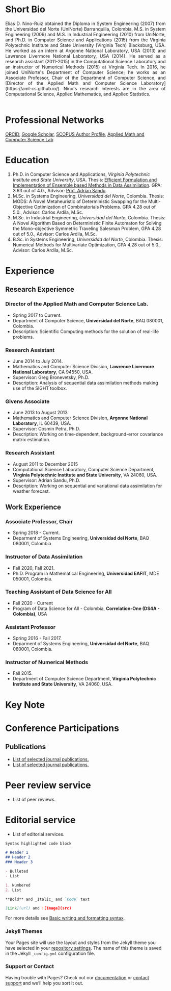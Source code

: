 # Short Bio

<div style="text-align:justify">Elias D. Nino-Ruiz obtained the Diploma in System Engineering (2007) from the Universidad del Norte (UniNorte) Barranquilla, Colombia, M.S. in System Engineering (2009) and M.S. in Industrial Engineering (2010) from UniNorte, and Ph.D. in Computer Science and Applications (2015) from the Virginia Polytechnic Institute and State University (Virginia Tech) Blacksburg, USA. He worked as an intern at Argonne National Laboratory, USA (2013) and Lawrence Livermore National Laboratory, USA (2014). He served as a research assistant (2011-2015) in the Computational Science Laboratory and an instructor of Numerical Methods (2015) at Virginia Tech. In 2016, he joined UniNorte's Department of Computer Science; he works as an Associate Professor, Chair of the Department of Computer Science, and [Director of the Applied Math and Computer Science Laboratory](https://aml-cs.github.io/). Nino's research interests are in the area of Computational Science, Applied Mathematics, and Applied Statistics.</div>
&nbsp;

# Professional Networks

[ORCID](https://orcid.org/0000-0001-7784-8163), [Google Scholar](https://scholar.google.com/citations?user=IE8dAAgAAAAJ&hl=en), [SCOPUS Author Profile](https://www.scopus.com/authid/detail.uri?authorId=36603283600), [Applied Math and Computer Science Lab](https://aml-cs.github.io/)

# Education

1. Ph.D. in Computer Science and Applications, _Virginia Polytechnic Institute and State University_, USA. Thesis: [Efficient Formulation and Implementation of Ensemble based Methods in Data Assimilation](https://vtechworks.lib.vt.edu/handle/10919/64438). GPA: 3.63 out of 4.0., Advisor: [Prof. Adrian Sandu](http://people.cs.vt.edu/~asandu/).
2. M.Sc. in Systems Engineering, _Universidad del Norte_, Colombia. Thesis: MODS: A Novel Metaheuristic of Deterministic Swapping for the Multi-Objective Optimization of Combinatorials Problems. GPA 4.28 out of 5.0., Advisor: Carlos Ardila, M.Sc.
3. M.Sc. in Industrial Engineering, _Universidad del Norte_, Colombia. Thesis: A Novel Algorithm Based on Deterministic Finite Automaton for Solving the Mono-objective Symmetric Traveling Salesman Problem, GPA 4.28 out of 5.0., Advisor: Carlos Ardila, M.Sc.
4. B.Sc. in Systems Engineering,  _Universidad del Norte_, Colombia. Thesis: Numerical Methods for Multivariate Optimization, GPA 4.28 out of 5.0., Advisor: Carlos Ardila, M.Sc.

# Experience

## Research Experience

### Director of the Applied Math and Computer Science Lab. 

- Spring 2017 to Current. 
- Department of Computer Science, **Universidad del Norte**, BAQ 080001, Colombia. 
- Description: Scientific Computing methods for the solution of real-life problems. 

### Research Assistant

- June 2014 to July 2014.
- Mathematics and Computer Science Division, **Lawrence Livermore National Laboratory**, CA 94550, USA.
- Supervisor: Greg Bronevetsky, Ph.D.
- Description: Analysis of sequential data assimilation methods making use of the SIGHT toolbox. 

### Givens Associate

- June 2013 to August 2013
- Mathematics and Computer Science Division, **Argonne National Laboratory**, IL 60439, USA.
- Supervisor: Cosmin Petra, Ph.D. 
- Description: Working on time-dependent, background-error covariance matrix estimation.

### Research Assistant

- August 2011 to December 2015
- Computational Science Laboratory, Computer Science Department, **Virginia Polytechnic Institute and State University**, VA 24060, USA.
- Supervisor: Adrian Sandu, Ph.D.
- Description: Working on sequential and variational data assimilation for weather forecast. 

## Work Experience

### Associate Professor, Chair

- Spring 2018 - Current.
- Deparment of Systems Engineering, **Universidad del Norte**, BAQ 080001, Colombia

### Instructor of Data Assimilation

- Fall 2020, Fall 2021.
- Ph.D. Program in Mathematical Engineering, **Universidad EAFIT**, MDE 050001, Colombia.


### Teaching Assistant of Data Science for All
 
- Fall 2020 - Current
- Program of Data Science for All - Colombia, **Correlation-One (DS4A - Colombia)**, USA

### Assistant Professor 

- Spring 2016 - Fall 2017.
- Deparment of Systems Engineering, **Universidad del Norte**, BAQ 080001, Colombia.

### Instructor of Numerical Methods

- Fall 2015.
- Department of Computer Science Department, **Virginia Polytechnic Institute and State University**, VA 24060, USA.

# Key Note 

# Conference Participations

## Publications

- [List of selected journal publications.](journal_publications.md)
- [List of selected journal publications.](conference_publications.md)

# Peer review service

- List of peer reviews.

# Editorial service

- List of editorial services.


```markdown
Syntax highlighted code block

# Header 1
## Header 2
### Header 3

- Bulleted
- List

1. Numbered
2. List

**Bold** and _Italic_ and `Code` text

[Link](url) and ![Image](src)
```

For more details see [Basic writing and formatting syntax](https://docs.github.com/en/github/writing-on-github/getting-started-with-writing-and-formatting-on-github/basic-writing-and-formatting-syntax).

### Jekyll Themes

Your Pages site will use the layout and styles from the Jekyll theme you have selected in your [repository settings](https://github.com/enino84/enino84.github.io/settings/pages). The name of this theme is saved in the Jekyll `_config.yml` configuration file.

### Support or Contact

Having trouble with Pages? Check out our [documentation](https://docs.github.com/categories/github-pages-basics/) or [contact support](https://support.github.com/contact) and we’ll help you sort it out.
